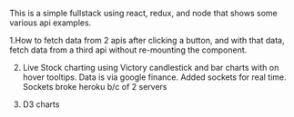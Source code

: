 This is a simple fullstack using react, redux, and node that shows some various api examples.

1.How to fetch data from 2 apis after clicking a button, and with that data, fetch data from a third api without re-mounting the component.

2. Live Stock charting using Victory candlestick and bar charts with on hover tooltips. Data is via google finance.  Added sockets for real time.  Sockets broke heroku b/c of 2 servers

3. D3 charts